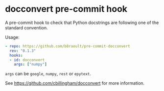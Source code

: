 # docconvert pre-commit hook

A pre-commit hook to check that Python docstrings are following one
of the standard convention.

Usage:

```yaml
- repo: https://github.com/b8raoult/pre-commit-docconvert
  rev: "0.1.3"
  hooks:
  - id: docconvert
    args: ["numpy"]
```

`args` can be `google`, `numpy`, `rest` or `epytext`.

See https://github.com/cbillingham/docconvert for more information.
